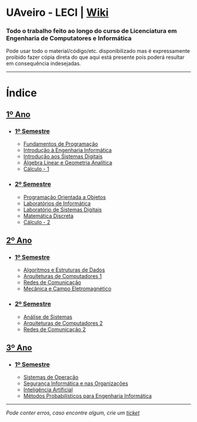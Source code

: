 # UAveiro - LECI | [Wiki](https://github.com/TiagoRG/uaveiro-leci/wiki)
### Todo o trabalho feito ao longo do curso de Licenciatura em Engenharia de Computatores e Informática

Pode usar todo o material/código/etc. disponibilizado mas é expressamente proibido fazer cópia direta do que aqui está presente pois poderá resultar em consequência indesejadas.

---

# Índice

## [1º Ano](https://github.com/TiagoRG/uaveiro-leci/tree/master/1ano)

- ### [1º Semestre](https://github.com/TiagoRG/uaveiro-leci/tree/master/1ano/1semestre)
  - [Fundamentos de Programação](https://github.com/TiagoRG/uaveiro-leci/tree/master/1ano/1semestre/fp)
  - [Introdução à Engenharia Informática](https://github.com/TiagoRG/uaveiro-leci/tree/master/1ano/1semestre/iei)
  - [Introdução aos Sistemas Digitais](https://github.com/TiagoRG/uaveiro-leci/tree/master/1ano/1semestre/isd)
  - [&Aacute;lgebra Linear e Geometria Anal&iacute;tica](https://github.com/TiagoRG/uaveiro-leci/tree/master/1ano/1semestre/alga)
  - [C&aacute;lculo - 1](https://github.com/TiagoRG/uaveiro-leci/tree/master/1ano/1semestre/c1)

- ### [2º Semestre](https://github.com/TiagoRG/uaveiro-leci/tree/master/1ano/2semestre)
  - [Programação Orientada a Objetos](https://github.com/TiagoRG/uaveiro-leci/tree/master/1ano/2semestre/poo)
  - [Laboratórios de Informática](https://github.com/TiagoRG/uaveiro-leci/tree/master/1ano/2semestre/labi)
  - [Laboratório de Sistemas Digitais](https://github.com/TiagoRG/uaveiro-leci/tree/master/1ano/2semestre/lsd)
  - [Matem&aacute;tica Discreta](https://github.com/TiagoRG/uaveiro-leci/tree/master/1ano/2semestre/md)
  - [C&aacute;lculo - 2](https://github.com/TiagoRG/uaveiro-leci/tree/master/1ano/2semestre/c2)

## [2º Ano](https://github.com/TiagoRG/uaveiro-leci/tree/master/2ano)

- ### [1º Semestre](https://github.com/TiagoRG/uaveiro-leci/tree/master/2ano/1semestre)
  - [Algoritmos e Estruturas de Dados](https://github.com/TiagoRG/uaveiro-leci/tree/master/2ano/1semestre/aed)
  - [Arquiteturas de Computadores 1](https://github.com/TiagoRG/uaveiro-leci/tree/master/2ano/1semestre/ac1)
  - [Redes de Comunicação](https://github.com/TiagoRG/uaveiro-leci/tree/master/2ano/1semestre/rc1)
  - [Mecânica e Campo Eletromagnético](https://github.com/TiagoRG/uaveiro-leci/tree/master/2ano/1semestre/mce)

- ### [2º Semestre](https://github.com/TiagoRG/uaveiro-leci/tree/master/2ano/2semestre)
  - [Análise de Sistemas](https://github.com/TiagoRG/uaveiro-leci/tree/master/2ano/2semestre/as)
  - [Arquiteturas de Computadores 2](https://github.com/TiagoRG/uaveiro-leci/tree/master/2ano/2semestre/ac2)
  - [Redes de Comunicação 2](https://github.com/TiagoRG/uaveiro-leci/tree/master/2ano/2semestre/rc2)

## [3º Ano](https://github.com/TiagoRG/uaveiro-leci/tree/master/3ano)

- ### [1º Semestre](https://github.com/TiagoRG/uaveiro-leci/tree/master/3ano/1semestre)
  - [Sistemas de Operação](https://github.com/TiagoRG/uaveiro-leci/tree/master/3ano/1semestre/so)
  - [Segurança Informática e nas Organizações](https://github.com/TiagoRG/uaveiro-leci/tree/master/3ano/1semestre/sio)
  - [Inteligência Artificial](https://github.com/TiagoRG/uaveiro-leci/tree/master/3ano/1semestre/ia)
  - [Métodos Probabilísticos para Engenharia Informática](https://github.com/TiagoRG/uaveiro-leci/tree/master/3ano/1semestre/mpei)

---
*Pode conter erros, caso encontre algum, crie um* [*ticket*](https://github.com/TiagoRG/uaveiro-leci/issues/new)
